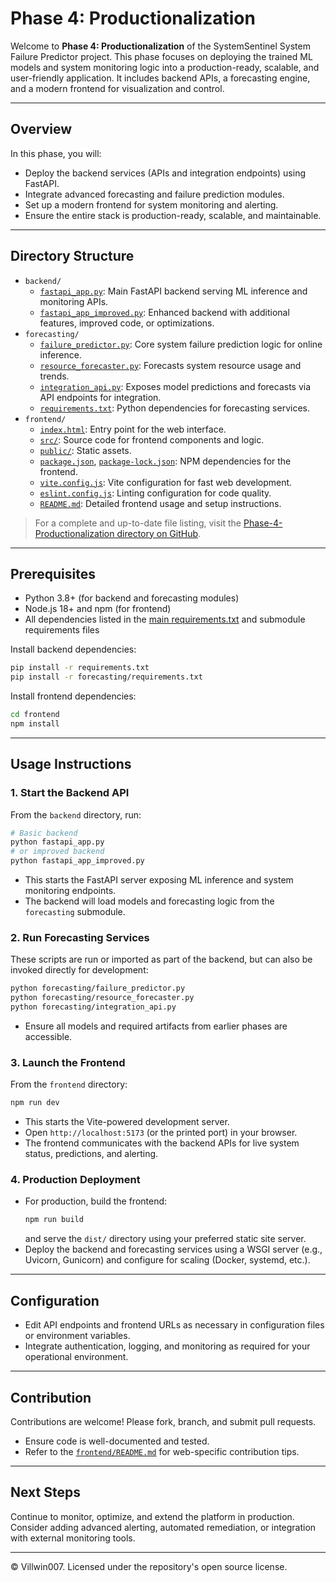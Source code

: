 # Phase 4: Productionalization

Welcome to **Phase 4: Productionalization** of the SystemSentinel System Failure Predictor project. This phase focuses on deploying the trained ML models and system monitoring logic into a production-ready, scalable, and user-friendly application. It includes backend APIs, a forecasting engine, and a modern frontend for visualization and control.

---

## Overview

In this phase, you will:
- Deploy the backend services (APIs and integration endpoints) using FastAPI.
- Integrate advanced forecasting and failure prediction modules.
- Set up a modern frontend for system monitoring and alerting.
- Ensure the entire stack is production-ready, scalable, and maintainable.

---

## Directory Structure

- `backend/`
  - [`fastapi_app.py`](./backend/fastapi_app.py): Main FastAPI backend serving ML inference and monitoring APIs.
  - [`fastapi_app_improved.py`](./backend/fastapi_app_improved.py): Enhanced backend with additional features, improved code, or optimizations.
- `forecasting/`
  - [`failure_predictor.py`](./forecasting/failure_predictor.py): Core system failure prediction logic for online inference.
  - [`resource_forecaster.py`](./forecasting/resource_forecaster.py): Forecasts system resource usage and trends.
  - [`integration_api.py`](./forecasting/integration_api.py): Exposes model predictions and forecasts via API endpoints for integration.
  - [`requirements.txt`](./forecasting/requirements.txt): Python dependencies for forecasting services.
- `frontend/`
  - [`index.html`](./frontend/index.html): Entry point for the web interface.
  - [`src/`](./frontend/src): Source code for frontend components and logic.
  - [`public/`](./frontend/public): Static assets.
  - [`package.json`](./frontend/package.json), [`package-lock.json`](./frontend/package-lock.json): NPM dependencies for the frontend.
  - [`vite.config.js`](./frontend/vite.config.js): Vite configuration for fast web development.
  - [`eslint.config.js`](./frontend/eslint.config.js): Linting configuration for code quality.
  - [`README.md`](./frontend/README.md): Detailed frontend usage and setup instructions.

> For a complete and up-to-date file listing, visit the [Phase-4-Productionalization directory on GitHub](https://github.com/Villwin007/SystemSentinel-system-failure-predictor/tree/main/Phase-4-Productionalization).

---

## Prerequisites

- Python 3.8+ (for backend and forecasting modules)
- Node.js 18+ and npm (for frontend)
- All dependencies listed in the [main requirements.txt](./requirements.txt) and submodule requirements files

Install backend dependencies:
```bash
pip install -r requirements.txt
pip install -r forecasting/requirements.txt
```

Install frontend dependencies:
```bash
cd frontend
npm install
```

---

## Usage Instructions

### 1. Start the Backend API

From the `backend` directory, run:
```bash
# Basic backend
python fastapi_app.py
# or improved backend
python fastapi_app_improved.py
```
- This starts the FastAPI server exposing ML inference and system monitoring endpoints.
- The backend will load models and forecasting logic from the `forecasting` submodule.

### 2. Run Forecasting Services

These scripts are run or imported as part of the backend, but can also be invoked directly for development:
```bash
python forecasting/failure_predictor.py
python forecasting/resource_forecaster.py
python forecasting/integration_api.py
```
- Ensure all models and required artifacts from earlier phases are accessible.

### 3. Launch the Frontend

From the `frontend` directory:
```bash
npm run dev
```
- This starts the Vite-powered development server.
- Open `http://localhost:5173` (or the printed port) in your browser.
- The frontend communicates with the backend APIs for live system status, predictions, and alerting.

### 4. Production Deployment

- For production, build the frontend:
  ```bash
  npm run build
  ```
  and serve the `dist/` directory using your preferred static site server.
- Deploy the backend and forecasting services using a WSGI server (e.g., Uvicorn, Gunicorn) and configure for scaling (Docker, systemd, etc.).

---

## Configuration

- Edit API endpoints and frontend URLs as necessary in configuration files or environment variables.
- Integrate authentication, logging, and monitoring as required for your operational environment.

---

## Contribution

Contributions are welcome! Please fork, branch, and submit pull requests. 
- Ensure code is well-documented and tested.
- Refer to the [`frontend/README.md`](./frontend/README.md) for web-specific contribution tips.

---

## Next Steps

Continue to monitor, optimize, and extend the platform in production. Consider adding advanced alerting, automated remediation, or integration with external monitoring tools.

---

© Villwin007. Licensed under the repository's open source license.
